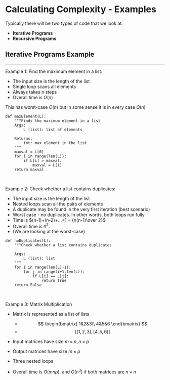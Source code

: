 # Calculating Complexity - Examples

<!-- Notes maintained by: Dibakash Baruah -->

Typically there will be two types of code that we look at.

- **Iterative Programs**
- **Recursive Programs**

## Iterative Programs Example

---

Example 1: Find the maximum element in a list:

- The input size is the length of the list
- Single loop scans all elements
- Always takes n steps
- Overall time is $O(n)$

This has worst-case $O(n)$ but in some sense it is in every case $O(n)$

```
def maxElement(L):
    """Finds the maximum element in a list
    Args:
        L (list): list of elements

    Returns:
        int: max element in the list
    """
    maxval = L[0]
    for i in range(len(L)):
        if L[i] > maxval:
            maxval = L[i]
    return maxval
```

<br>

Example 2: Check whether a list contains duplicates:

- The input size is the length of the list
- Nested loops scan all the pairs of elements
- A duplicate may be found in the very first iteration (best scenario)
- Worst case - no duplicates. In other words, both loops run fully
- Time is $(n-1)+(n-2)+...+1 = {n(n-1)\over 2}$
- Overall time is $n^2$.
- (We are looking at the worst-case)

```
def noDuplicates(L):
    """Check whether a list contains duplicates

    Args:
        L (list): list
    """
    for i in range(len(L)-1):
        for j in range(i+1,len(L)):
            if L[i] == L[j]:
                return True
    return False

```

<br>

Example 3: Matrix Multiplication

- Matrix is represented as a list of lists

  - $$
    \begin{bmatrix}
    1&2&3\\
    4&5&6
    \end{bmatrix}
    $$
  - $$[[1,2,3],[4,5,6]]$$

- Input matrices have size $m\times n, n\times p$

- Output matrices have size $m \times p$
- Three nested loops
- Overall time is $O(mnp)$, and $O(n^3)$ if both matrices are $n \times n$
